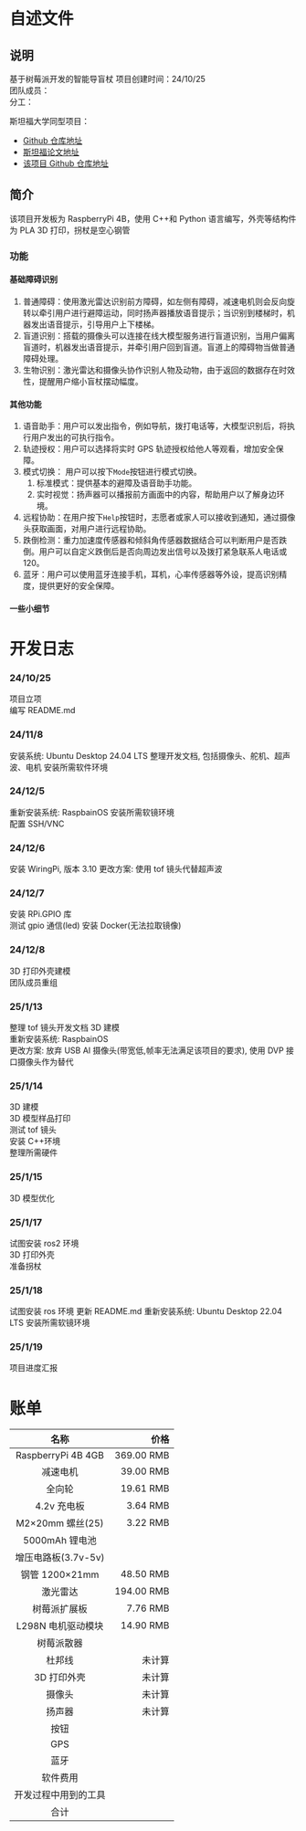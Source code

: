 # 自述文件

## 说明

基于树莓派开发的智能导盲杖
项目创建时间：24/10/25  
团队成员：  
分工：

斯坦福大学同型项目：

- [Github 仓库地址](https://github.com/pslade2/AugmentedCane/blob/main/README.md)
- [斯坦福论文地址](https://www.science.org/doi/10.1126/scirobotics.abg6594)
- [该项目 Github 仓库地址](https://github.com/404-d/smart-cane)

## 简介

该项目开发板为 RaspberryPi 4B，使用 C++和 Python 语言编写，外壳等结构件为 PLA 3D 打印，拐杖是空心钢管

### 功能

#### 基础障碍识别

1. 普通障碍：使用激光雷达识别前方障碍，如左侧有障碍，减速电机则会反向旋转以牵引用户进行避障运动，同时扬声器播放语音提示；当识别到楼梯时，机器发出语音提示，引导用户上下楼梯。
2. 盲道识别：搭载的摄像头可以连接在线大模型服务进行盲道识别，当用户偏离盲道时，机器发出语音提示，并牵引用户回到盲道。盲道上的障碍物当做普通障碍处理。
3. 生物识别：激光雷达和摄像头协作识别人物及动物，由于返回的数据存在时效性，提醒用户缩小盲杖摆动幅度。

#### 其他功能

1. 语音助手：用户可以发出指令，例如导航，拨打电话等，大模型识别后，将执行用户发出的可执行指令。
2. 轨迹授权：用户可以选择将实时 GPS 轨迹授权给他人等观看，增加安全保障。
3. 模式切换：
   用户可以按下`Mode`按钮进行模式切换。
   1. 标准模式：提供基本的避障及语音助手功能。
   2. 实时视觉：扬声器可以播报前方画面中的内容，帮助用户以了解身边环境。
4. 远程协助：在用户按下`Help`按钮时，志愿者或家人可以接收到通知，通过摄像头获取画面，对用户进行远程协助。
5. 跌倒检测：重力加速度传感器和倾斜角传感器数据结合可以判断用户是否跌倒。用户可以自定义跌倒后是否向周边发出信号以及拨打紧急联系人电话或 120。
6. 蓝牙：用户可以使用蓝牙连接手机，耳机，心率传感器等外设，提高识别精度，提供更好的安全保障。

#### 一些小细节

# 开发日志

### 24/10/25

项目立项  
编写 README.md

### 24/11/8

安装系统: Ubuntu Desktop 24.04 LTS
整理开发文档, 包括摄像头、舵机、超声波、电机
安装所需软件环境

### 24/12/5

重新安装系统: RaspbainOS
安装所需软镜环境  
配置 SSH/VNC

### 24/12/6

安装 WiringPi, 版本 3.10
更改方案: 使用 tof 镜头代替超声波

### 24/12/7

安装 RPi.GPIO 库  
测试 gpio 通信(led)
安装 Docker(无法拉取镜像)

### 24/12/8

3D 打印外壳建模  
团队成员重组

### 25/1/13

整理 tof 镜头开发文档
3D 建模  
重新安装系统: RaspbainOS  
更改方案: 放弃 USB AI 摄像头(带宽低,帧率无法满足该项目的要求), 使用 DVP 接口摄像头作为替代

### 25/1/14

3D 建模  
3D 模型样品打印  
测试 tof 镜头  
安装 C++环境  
整理所需硬件

### 25/1/15

3D 模型优化

### 25/1/17

试图安装 ros2 环境  
3D 打印外壳  
准备拐杖

### 25/1/18

试图安装 ros 环境
更新 README.md
重新安装系统: Ubuntu Desktop 22.04 LTS
安装所需软镜环境

### 25/1/19

项目进度汇报

# 账单

|         名称         |       价格 |
| :------------------: | ---------: |
|  RaspberryPi 4B 4GB  | 369.00 RMB |
|       减速电机       |  39.00 RMB |
|        全向轮        |  19.61 RMB |
|     4.2v 充电板      |   3.64 RMB |
|   M2×20mm 螺丝(25)   |   3.22 RMB |
|    5000mAh 锂电池    |            |
| 增压电路板(3.7v-5v)  |            |
|    钢管 1200×21mm    |  48.50 RMB |
|       激光雷达       | 194.00 RMB |
|     树莓派扩展板     |   7.76 RMB |
|  L298N 电机驱动模块  |  14.90 RMB |
|      树莓派散器      |            |
|        杜邦线        |     未计算 |
|     3D 打印外壳      |     未计算 |
|        摄像头        |     未计算 |
|        扬声器        |     未计算 |
|         按钮         |            |
|         GPS          |            |
|         蓝牙         |            |
|       软件费用       |            |
| 开发过程中用到的工具 |            |
|         合计         |            |
